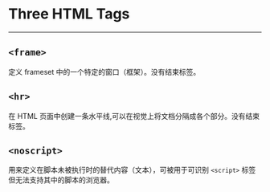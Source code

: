 # Three HTML Tags

------

## `<frame>`
定义 frameset 中的一个特定的窗口（框架）。没有结束标签。

## `<hr>`
在 HTML 页面中创建一条水平线,可以在视觉上将文档分隔成各个部分。没有结束标签。

## `<noscript>`
用来定义在脚本未被执行时的替代内容（文本），可被用于可识别 `<script>` 标签但无法支持其中的脚本的浏览器。